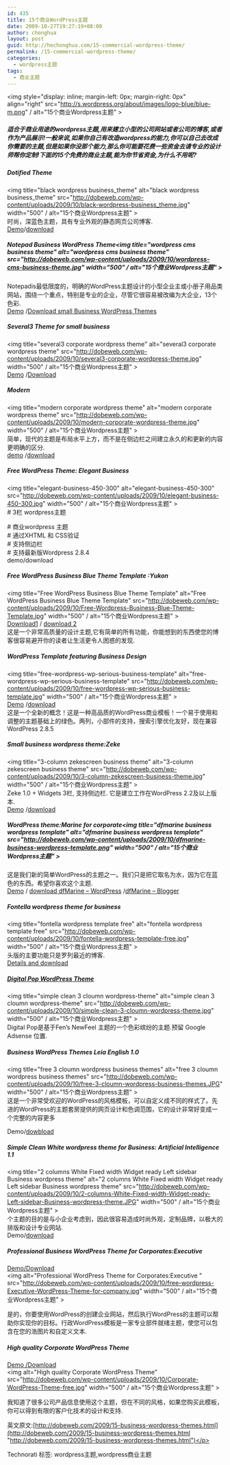 ```yaml
---
id: 435
title: 15个商业WordPress主题
date: 2009-10-27T19:27:19+08:00
author: chonghua
layout: post
guid: http://hechonghua.com/15-commercial-wordpress-theme/
permalink: /15-commercial-wordpress-theme/
categories:
  - wordpress主题
tags:
  - 商业主题
---
```

<img style="display: inline; margin-left: 0px; margin-right: 0px" align="right" src="http://s.wordpress.org/about/images/logo-blue/blue-m.png" / alt="15个商业Wordpress主题" > 

##### 适合于商业用途的wordpress主题,用来建立小型的公司网站或者公司的博客,或者作为产品展示!一般来说,如果你自己有改造wordpress的能力,你可以自己去改成你需要的主题,但是如果你没那个能力,那么你可能要花费一些资金去请专业的设计师帮你定制!下面的15个免费的商业主题,能为你节省资金,为什么不用呢?

<!--more-->

##### Dotified Theme

<img title="black wordpress business\_theme" alt="black wordpress business\_theme" src="http://dobeweb.com/wp-content/uploads/2009/10/black-wordpress-business_theme.jpg" width="500" / alt="15个商业Wordpress主题" >  
时尚，深蓝色主题，具有专业外观的静态网页公司博客.  
[Demo](http://dotified.com/preview/?wptheme=Business%20Theme)/[download](http://www.napfish.ca/wp-content/plugins/download-monitor/download.php?id=2)

##### Notepad Business WordPress Theme<img title="wordpress cms business theme" alt="wordpress cms business theme" src="http://dobeweb.com/wp-content/uploads/2009/10/wordpress-cms-business-theme.jpg" width="500" / alt="15个商业Wordpress主题" > 

Notepadis最低限度的，明确的WordPress主题设计的小型企业主或小册子用品类网站，围绕一个重点，特别是专业的企业，尽管它很容易被改编为大企业，13个色彩.  
[Demo](http://notepad.ithemes.com/) /[Download small Business WordPress Themes](http://ithemes.com/?dl=6)

##### Several3 Theme for small business

<img title="several3 corporate wordpress theme" alt="several3 corporate wordpress theme" src="http://dobeweb.com/wp-content/uploads/2009/10/several3-corporate-wordpress-theme.jpg" width="500" / alt="15个商业Wordpress主题" >  
[Demo](http://several3.jeremyreviews.com/) /[Download](http://several3.jeremyreviews.com/several.zip)

##### Modern

<img title="modern corporate wordpress theme" alt="modern corporate wordpress theme" src="http://dobeweb.com/wp-content/uploads/2009/10/modern-corporate-wordpress-theme.jpg" width="500" / alt="15个商业Wordpress主题" >  
简单，现代的主题是布局水平上方，而不是在侧边栏之间建立永久的和更新的内容更明确的区分.  
[demo](http://www.ulfpettersson.se/) /[download](http://www.obsession.se/wolf/themes/modern.zip)

##### Free WordPress Theme: Elegant Business

<img title="elegant-business-450-300" alt="elegant-business-450-300" src="http://dobeweb.com/wp-content/uploads/2009/10/elegant-business-450-300.jpg" width="500" / alt="15个商业Wordpress主题" >  
\# 3栏 wordpress主题

\# 商业wordpress 主题  
\# 通过XHTML 和 CSS验证  
\# 支持侧边栏  
\# 支持最新版Wordpress 2.8.4  
demo/download

##### Free WordPress Business Blue Theme Template :Yukon

<img title="Free WordPress Business Blue Theme Template" alt="Free WordPress Business Blue Theme Template" src="http://dobeweb.com/wp-content/uploads/2009/10/Free-Wordpress-Business-Blue-Theme-Template.jpg" width="500" / alt="15个商业Wordpress主题" >  
[Download1](http://depositfiles.com/files/z5kxi2veg) / [download 2](http://31631e8a.seriousfiles.com/)  
这是一个非常高质量的设计主题,它有简单的所有功能，你能想到的东西使您的博客很容易避开你的读者让生活更令人困惑的发现.

##### WordPress Template featuring Business Design

<img title="free-wordpress-wp-serious-business-template" alt="free-wordpress-wp-serious-business-template" src="http://dobeweb.com/wp-content/uploads/2009/10/free-wordpress-wp-serious-business-template.jpg" width="500" / alt="15个商业Wordpress主题" >  
[Demo](http://demo.wordpressweekly.com/?wptheme=Business%20Wordpress%20Template) /[download](http://www.wordpressweekly.com/wp-content/uploads/2009/03/free-wordpress-wp-serious-business-template-7.zip)  
这是一个全新的概念！这是一种高品质的WordPress商业模板！一个易于使用和调整的主题基础上的绿色。两列，小部件的支持，搜索引擎优化友好，现在兼容WordPress 2.8.5

##### Small business wordpress theme:Zeke

<img title="3-column zekescreen business theme" alt="3-column zekescreen business theme" src="http://dobeweb.com/wp-content/uploads/2009/10/3-column-zekescreen-business-theme.jpg" width="500" / alt="15个商业Wordpress主题" >  
Zeke 1.0 + Widgets 3栏, 支持侧边栏. 它是建立工作在WordPress 2.2及以上版本.  
[Demo](http://www.themes.solostream.com/) /[download](http://www.themes.solostream.com/)

##### WordPress theme:Marine for corporate<img title="dfmarine business wordpress template" alt="dfmarine business wordpress template" src="http://dobeweb.com/wp-content/uploads/2009/10/dfmarine-business-wordpress-template.png" width="500" / alt="15个商业Wordpress主题" > 

这是我们新的简单WordPress的主题之一。我们只是把它取名为水，因为它在蓝色的东西。希望你喜欢这个主题.  
[Demo](http://marine.dezinerfolio.com/) / [download dfMarine – WordPress](http://www.dezinerfolio.com/system/files/df_marine.zip) /[dfMarine – Blogger](http://www.dezinerfolio.com/system/files/df_marine_blogger.zip)

##### Fontella wordpress theme for business

<img title="fontella wordpress template free" alt="fontella wordpress template free" src="http://dobeweb.com/wp-content/uploads/2009/10/fontella-wordpress-template-free.jpg" width="500" / alt="15个商业Wordpress主题" >  
头版的主要功能只是罗列最近的博客.  
[Details and download](http://granimpetu.com/fontella/)

##### [Digital Pop WordPress Theme](http://writerspace.net/index.php/2007/04/01/digital-pop-wordpress-theme/)

<img title="simple clean 3 cloumn wordpress-theme" alt="simple clean 3 cloumn wordpress-theme" src="http://dobeweb.com/wp-content/uploads/2009/10/simple-clean-3-cloumn-wordpress-theme.jpg" width="500" / alt="15个商业Wordpress主题" >  
Digital Pop是基于Fen’s NewFeel 主题的一个色彩缤纷的主题.预留 Google Adsense 位置.

##### Business WordPress Themes Leia English 1.0

<img title="free 3 cloumn wordpress business themes" alt="free 3 cloumn wordpress business themes" src="http://dobeweb.com/wp-content/uploads/2009/10/free-3-cloumn-wordpress-business-themes.JPG" width="500" / alt="15个商业Wordpress主题" >  
这是一个非常受欢迎的WordPress的风格模板，可以自定义成不同的样式了。先进的WordPress的主题套房提供的网页设计和色调范围，它的设计非常好变成一个完整的内容更多

Demo/[dowbload](http://www.wpthemesfree.com/download.php?theme_id=113)

##### Simple Clean White wordpress theme for Business: Artificial Intelligence 1.1

<img title="2 columns White Fixed width Widget ready Left sidebar Business wordpress theme" alt="2 columns White Fixed width Widget ready Left sidebar Business wordpress theme" src="http://dobeweb.com/wp-content/uploads/2009/10/2-columns-White-Fixed-width-Widget-ready-Left-sidebar-Business-wordpress-theme.JPG" width="500" / alt="15个商业Wordpress主题" >  
个主题的目的是与小企业考虑到，因此很容易造成时尚外观，定制品牌，以极大的排版和设计专业网站.  
Demo/[download](http://www.wpthemesfree.com/download.php?theme_id=414)

##### Professional Business WordPress Theme for Corporates:Executive

[Demo/Download](https://www.e-junkie.com/ecom/gb.php?ii=366413&c=ib&aff=57850&cl=10214)  
<img alt="Professional WordPress Theme for Corporates:Executive " src="http://dobeweb.com/wp-content/uploads/2009/10/free-wordpress-Executive-WordPress-Theme-for-company.jpg" width="500" / alt="15个商业Wordpress主题" > 

是的，你要使用WordPress的创建企业网站，然后执行WordPress的主题可以帮助你实现你的目标。行政WordPress模板是一家专业部件就绪主题，使您可以包含在您的浩图片和自定义文本.

##### High quality Corporate WordPress Theme

[Demo /Download](https://www.e-junkie.com/ecom/gb.php?ii=213224&c=ib&aff=57850&cl=10214)  
<img alt="High quality Corporate WordPress Theme" src="http://dobeweb.com/wp-content/uploads/2009/10/Corporate-WordPress-Theme-free.jpg" width="500" / alt="15个商业Wordpress主题" > 

我知道了很多公司产品信息使用这个主题，但在不同的风格，如果您购买此模板，你可以得到有限的客户化技术的设计和支持.

英文原文:[http://dobeweb.com/2009/15-business-wordpress-themes.html](http://dobeweb.com/2009/15-business-wordpress-themes.html "http://dobeweb.com/2009/15-business-wordpress-themes.html")</p> </p> 

<div style="padding-bottom: 0px; margin: 0px; padding-left: 0px; padding-right: 0px; display: inline; float: none; padding-top: 0px" id="scid:0767317B-992E-4b12-91E0-4F059A8CECA8:a9d75c80-8d3e-4857-ad7c-3da7345ec23f" class="wlWriterEditableSmartContent">
  Technorati 标签: wordpress主题,wordpress商业主题
</div>